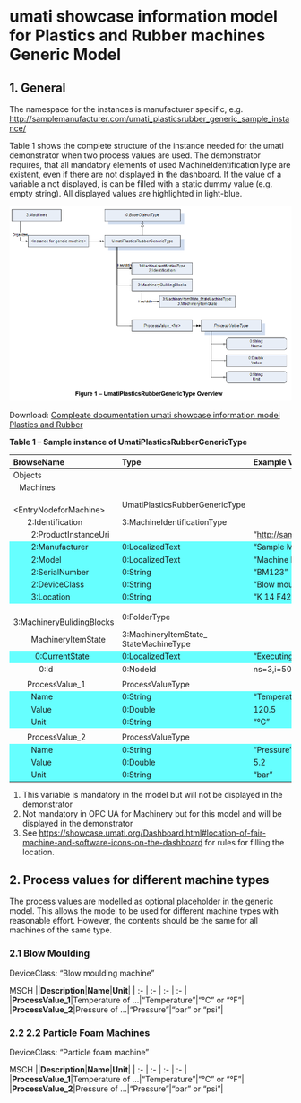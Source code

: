 <style>
    .pr_table tr:nth-child(6) { background: #66FFFF; }
    .pr_table tr:nth-child(7) { background: #66FFFF; }
    .pr_table tr:nth-child(8) { background: #66FFFF; }
    .pr_table tr:nth-child(9) { background: #66FFFF; }
    .pr_table tr:nth-child(10) { background: #66FFFF; }
    .pr_table tr:nth-child(14) { background: #66FFFF; }
    .pr_table tr:nth-child(18) { background: #66FFFF; }
    .pr_table tr:nth-child(19) { background: #66FFFF; }
    .pr_table tr:nth-child(20) { background: #66FFFF; }
    .pr_table tr:nth-child(23) { background: #66FFFF; }
    .pr_table tr:nth-child(24) { background: #66FFFF; }
    .pr_table tr:nth-child(25) { background: #66FFFF; }

</style>

# umati showcase information model for Plastics and Rubber machines Generic Model

## 1. General
The namespace for the instances is manufacturer specific, e.g. http://samplemanufacturer.com/umati_plasticsrubber_generic_sample_instance/

Table 1 shows the complete structure of the instance needed for the umati demonstrator when two process values are used. The demonstrator requires, that all mandatory elements of used MachineIdentificationType are existent, even if there are not displayed in the dashboard. If the value of a variable a not displayed, is can be filled with a static dummy value (e.g. empty string). All displayed values are highlighted in light-blue.

![Generic Overview](../img/PlasticsRubber/PR_Generic_Overview.png "Generic Overview")

Download: [Compleate documentation umati showcase information model Plastics and Rubber](https://github.com/umati/Showcase/tree/main/img/PlasticsRubber/PR_Generic_PDF.pdf)

**Table 1 – Sample instance of UmatiPlasticsRubberGenericType**

<div class=pr_table>

|**BrowseName**|**Type**|**Example Value**|**Remarks**|
| :- | :- | :- | :- |
|Objects||||
|&ensp; Machines||||
|&ensp;&ensp; &lt;EntryNodeforMachine>|UmatiPlasticsRubberGenericType|||
|&ensp;&ensp;&ensp; 2:Identification|3:MachineIdentificationType|||
|&ensp;&ensp;&ensp;&ensp; 2:ProductInstanceUri||“http://samplemanufacturer.com/BM123”|1)|
|&ensp;&ensp;&ensp;&ensp; 2:Manufacturer|0:LocalizedText|“Sample Manufacturer”||
|&ensp;&ensp;&ensp;&ensp; 2:Model|0:LocalizedText|“Machine Model 3000”|2)|
|&ensp;&ensp;&ensp;&ensp; 2:SerialNumber|0:String|“BM123”||
|&ensp;&ensp;&ensp;&ensp; 2:DeviceClass|0:String|“Blow moulding machine”||
|&ensp;&ensp;&ensp;&ensp; 3:Location|0:String|“K 14 F42/N 51.260407 E 6.744588”|2), 3)|
|||||
|&ensp;&ensp;&ensp; 3:MachineryBulidingBlocks|0:FolderType|||
|&ensp;&ensp;&ensp;&ensp; MachineryItemState|3:MachineryItemState\_<br>StateMachineType|||
|&ensp;&ensp;&ensp;&ensp;&ensp; 0:CurrentState|0:LocalizedText|“Executing”||
|&ensp;&ensp;&ensp;&ensp;&ensp;&ensp; 0:Id|0:NodeId|ns=3,i=5006|1)|
|||||
|&ensp;&ensp;&ensp; ProcessValue\_1|ProcessValueType|||
|&ensp;&ensp;&ensp;&ensp; Name|0:String|“Temperature”||
|&ensp;&ensp;&ensp;&ensp; Value|0:Double|120.5||
|&ensp;&ensp;&ensp;&ensp; Unit|0:String|“°C”||
|||||
|&ensp;&ensp;&ensp; ProcessValue\_2|ProcessValueType|||
|&ensp;&ensp;&ensp;&ensp; Name|0:String|“Pressure”||
|&ensp;&ensp;&ensp;&ensp; Value|0:Double|5.2||
|&ensp;&ensp;&ensp;&ensp; Unit|0:String|“bar”||

</div>

1)	This variable is mandatory in the model but will not be displayed in the demonstrator
2)	Not mandatory in OPC UA for Machinery but for this model and will be displayed in the demonstrator
3)	See https://showcase.umati.org/Dashboard.html#location-of-fair-machine-and-software-icons-on-the-dashboard for rules for filling the location.

## 2. Process values for different machine types

The process values are modelled as optional placeholder in the generic model. This allows the model to be used for different machine types with reasonable effort. However, the contents should be the same for all machines of the same type.

### 2.1 Blow Moulding

DeviceClass: “Blow moulding machine”

MSCH
||**Description**|**Name**|**Unit**|
| :- | :- | :- | :- |
|**ProcessValue\_1**|Temperature of …|“Temperature”|“°C” or “°F”|
|**ProcessValue\_2**|Pressure of …|“Pressure”|“bar” or “psi”|

### 2.2 2.2	Particle Foam Machines

DeviceClass: “Particle foam machine”

MSCH
||**Description**|**Name**|**Unit**|
| :- | :- | :- | :- |
|**ProcessValue\_1**|Temperature of …|“Temperature”|“°C” or “°F”|
|**ProcessValue\_2**|Pressure of …|“Pressure”|“bar” or “psi”|
